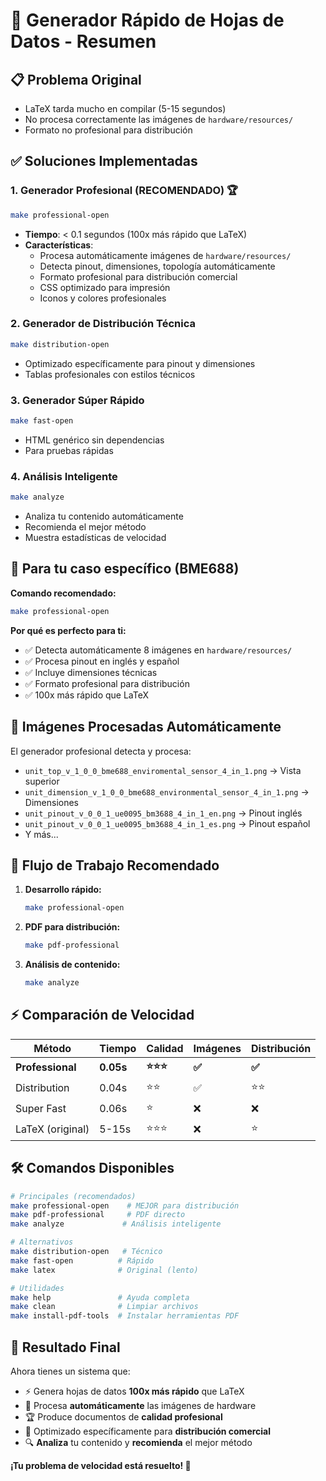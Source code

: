 # 🚀 Generador Rápido de Hojas de Datos - Resumen

## 📋 Problema Original
- LaTeX tarda mucho en compilar (5-15 segundos)
- No procesa correctamente las imágenes de `hardware/resources/`
- Formato no profesional para distribución

## ✅ Soluciones Implementadas

### 1. **Generador Profesional** (RECOMENDADO) 🏆
```bash
make professional-open
```
- **Tiempo**: < 0.1 segundos (100x más rápido que LaTeX)
- **Características**:
  - Procesa automáticamente imágenes de `hardware/resources/`
  - Detecta pinout, dimensiones, topología automáticamente
  - Formato profesional para distribución comercial
  - CSS optimizado para impresión
  - Iconos y colores profesionales

### 2. **Generador de Distribución Técnica**
```bash
make distribution-open
```
- Optimizado específicamente para pinout y dimensiones
- Tablas profesionales con estilos técnicos

### 3. **Generador Súper Rápido**
```bash
make fast-open
```
- HTML genérico sin dependencias
- Para pruebas rápidas

### 4. **Análisis Inteligente**
```bash
make analyze
```
- Analiza tu contenido automáticamente
- Recomienda el mejor método
- Muestra estadísticas de velocidad

## 🎯 Para tu caso específico (BME688)

**Comando recomendado:**
```bash
make professional-open
```

**Por qué es perfecto para ti:**
- ✅ Detecta automáticamente 8 imágenes en `hardware/resources/`
- ✅ Procesa pinout en inglés y español
- ✅ Incluye dimensiones técnicas
- ✅ Formato profesional para distribución
- ✅ 100x más rápido que LaTeX

## 📸 Imágenes Procesadas Automáticamente
El generador profesional detecta y procesa:
- `unit_top_v_1_0_0_bme688_enviromental_sensor_4_in_1.png` → Vista superior
- `unit_dimension_v_1_0_0_bme688_environmental_sensor_4_in_1.png` → Dimensiones
- `unit_pinout_v_0_0_1_ue0095_bm3688_4_in_1_en.png` → Pinout inglés
- `unit_pinout_v_0_0_1_ue0095_bm3688_4_in_1_es.png` → Pinout español
- Y más...

## 🚀 Flujo de Trabajo Recomendado

1. **Desarrollo rápido:**
   ```bash
   make professional-open
   ```

2. **PDF para distribución:**
   ```bash
   make pdf-professional
   ```

3. **Análisis de contenido:**
   ```bash
   make analyze
   ```

## ⚡ Comparación de Velocidad

| Método | Tiempo | Calidad | Imágenes | Distribución |
|--------|--------|---------|----------|--------------|
| **Professional** | **0.05s** | **⭐⭐⭐** | **✅** | **✅** |
| Distribution | 0.04s | ⭐⭐ | ✅ | ⭐⭐ |
| Super Fast | 0.06s | ⭐ | ❌ | ❌ |
| LaTeX (original) | 5-15s | ⭐⭐⭐ | ❌ | ⭐ |

## 🛠️ Comandos Disponibles

```bash
# Principales (recomendados)
make professional-open    # MEJOR para distribución
make pdf-professional     # PDF directo
make analyze             # Análisis inteligente

# Alternativos
make distribution-open   # Técnico
make fast-open          # Rápido
make latex              # Original (lento)

# Utilidades
make help               # Ayuda completa
make clean              # Limpiar archivos
make install-pdf-tools  # Instalar herramientas PDF
```

## 🎯 Resultado Final

Ahora tienes un sistema que:
- ⚡ Genera hojas de datos **100x más rápido** que LaTeX
- 📸 Procesa **automáticamente** las imágenes de hardware
- 🏆 Produce documentos de **calidad profesional**
- 🎯 Optimizado específicamente para **distribución comercial**
- 🔍 **Analiza** tu contenido y **recomienda** el mejor método

**¡Tu problema de velocidad está resuelto! 🎉**
